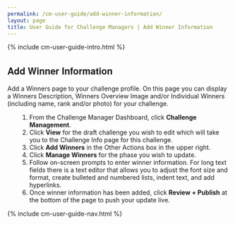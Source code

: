 ```yaml
---
permalink: /cm-user-guide/add-winner-information/
layout: page
title: User Guide for Challenge Managers | Add Winner Information
---
```

<div class="res-sec">
  <div class="grid-row ">
    <div class="grid-col-12">{% include cm-user-guide-intro.html %}</div>
  </div>
  <div class="grid-row grid-gap usa-typo">
    <div class="grid-col-12 usa-padding-bottom-10 usa-padding-bottom-30 padding-x-0">
      <div class="bg-secondary-lighter text-center">
        <h2 class="margin-bottom-0">Add Winner Information</h2>
      </div>
    </div>
  </div>
  <div class="grid-row grid-gap justify-content-between">
    <div class="grid-col-7">
      <div class="usa-prose">
        <p>Add a Winners page to your challenge profile. On this page you can display a Winners Description, Winners Overview Image and/or Individual Winners (including name, rank and/or photo) for your challenge.</p>
        <ol>
          <li class="font-normal"><span>From the Challenge Manager Dashboard, click <b>Challenge Management</b>.</span></li>
          <li class="font-normal"><span>Click <b>View</b> for the draft challenge you wish to edit which will take you to the Challenge Info page for this challenge.</span></li>
          <li class="font-normal"><span>Click <b>Add Winners</b> in the Other Actions box in the upper right.</span></li>
          <li class="font-bolder"><span>Click <b>Manage Winners</b> for the phase you wish to update.</span></li>
          <li class="font-normal"><span>Follow on-screen prompts to enter winner information. For long text fields there is a text editor that allows you to adjust the font size and format, create bulleted and numbered lists, indent text, and add hyperlinks.</span></li>
          <li class="font-normal"><span>Once winner information has been added, click <b>Review + Publish</b> at the bottom of the page to push your update live.</span></li>
        </ol>
      </div>
    </div>
      <div class="grid-col-4">{% include cm-user-guide-nav.html %} </div>
    </div>
  </div>
  <style>
    .usa-prose ol{
      padding-left: 50px;
      margin-top: 0;
    }
    .usa-prose ol ul{
      margin-top: 0;
    }
    .usa-prose ul{
      padding-left: 2rem;
      margin-top: 0;
      margin-bottom: 1em;
    }
    .usa-prose ul li{
      max-width: 100%;
      margin-bottom: 0;
    }
    .tablet\:grid-col-10 {
      flex: 0 1 auto;
      width: 100%;
    }
    .grid-container .usa-sidenav {
      margin-left: 0;
      margin-right: 0;
      padding-left: 0;
    }
    .grid-container .usa-sidenav__sublist {
      list-style-type: none;
      padding-left: 0;
      margin: 0;
      font-size: 1rem;
    }
    .usa-typo {
      font-family: Source Sans Pro Web,Helvetica Neue,Helvetica,Roboto,Arial,sans-serif;
    }
    .menu-title {
      text-indent: 1em;
      font-weight: 600;
    }
    .no-underline {
      text-decoration: none !important;
    }
    .child-link {
      text-indent: 2em;
      color: #757575;
      font-weight: 500;
    }
    .usa-sidenav__item a:not(.usa-current):hover {
      background-color: #f1f1f1;
    }

    .usa-sidenav__sublist .usa-sidenav__item a.inactive-link:hover,
    .usa-sidenav__item a.child-link.inactive-link:hover {
      color: #004c8c !important;
      font-weight: 400 !important;
      text-decoration: none !important;
    }

    .usa-sidenav__sublist a:not(.usa-current),
    .usa-sidenav__item a.child-link:not(.usa-current) {
      color: #757575 !important;
    }

    .usa-current {
      color: #205493 !important;
      font-weight: 600 !important;
    }

    .usa-sidenav__item a.child-link:not(.usa-current):hover {
      font-weight: 400 !important;
    }

    .usa-sidenav__item a[href=""]:hover {
      color: #205493 !important;
      font-weight: 400 !important;
    }

    .usa-sidenav__item a.menu-title:hover {
      background-color: transparent !important;
    }
  </style>